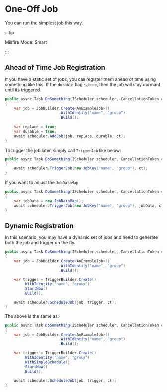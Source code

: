 # One-Off Job

You can run the simplest job this way.

:::tip

Misfire Mode: Smart

:::

## Ahead of Time Job Registration

If you have a static set of jobs, you can register them ahead of time using something like this.
If the `durable` flag is `true`, then the job will stay dormant until its triggered.

```csharp
public async Task DoSomething(IScheduler scheduler, CancellationToken ct)
{
    var job = JobBuilder.Create<AnExampleJob>()
                        .WithIdentity("name", "group")
                        .Build();
    
    var replace = true;
    var durable = true;
    await scheduler.AddJob(job, replace, durable, ct);
}
```

To trigger the job later, simply call `TriggerJob` like below:

```csharp
public async Task DoSomething(IScheduler scheduler, CancellationToken ct)
{
    await scheduler.TriggerJob(new JobKey("name", "group"), ct);
}
```

If you want to adjust the `JobDataMap`

```csharp
public async Task DoSomething(IScheduler scheduler, CancellationToken ct)
{
    var jobData = new JobDataMap();
    await scheduler.TriggerJob(new JobKey("name", "group"), jobData, ct);
}
```

## Dynamic Registration

In this scenario, you may have a dynamic set of jobs and need to
generate both the job and trigger on the fly.

```csharp
public async Task DoSomething(IScheduler scheduler, CancellationToken ct)
{
    var job = JobBuilder.Create<AnExampleJob>()
                        .WithIdentity("name", "group")
                        .Build();

    var trigger = TriggerBuilder.Create()
        .WithIdentity("name", "group")
        .StartNow()
        .Build();

    await scheduler.ScheduleJob(job, trigger, ct);
}
```

The above is the same as:

```csharp
public async Task DoSomething(IScheduler scheduler, CancellationToken ct)
{
    var job = JobBuilder.Create<AnExampleJob>()
                        .WithIdentity("name", "group")
                        .Build();

    var trigger = TriggerBuilder.Create()
        .WithIdentity("name", "group")
        .WithSimpleSchedule()
        .StartNow()
        .Build();

    await scheduler.ScheduleJob(job, trigger, ct);
}
```
